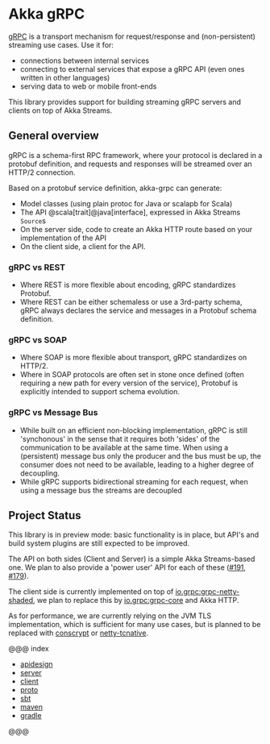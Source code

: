 # Akka gRPC

[gRPC](https://grpc.io) is a transport mechanism for request/response
and (non-persistent) streaming use cases. Use it for:

* connections between internal services
* connecting to external services that expose a gRPC API (even ones written in other languages)
* serving data to web or mobile front-ends

This library provides support for building streaming gRPC servers and clients on top
of Akka Streams.

## General overview

gRPC is a schema-first RPC framework, where your protocol is declared in a
protobuf definition, and requests and responses will be streamed over an HTTP/2
connection.

Based on a protobuf service definition, akka-grpc can generate:

* Model classes (using plain protoc for Java or scalapb for Scala)
* The API @scala[trait]@java[interface], expressed in Akka Streams `Source`s
* On the server side, code to create an Akka HTTP route based on your implementation of the API
* On the client side, a client for the API.

### gRPC vs REST

* Where REST is more flexible about encoding, gRPC standardizes Protobuf.
* Where REST can be either schemaless or use a 3rd-party schema, gRPC always declares the service and messages in a Protobuf schema definition.

### gRPC vs SOAP

* Where SOAP is more flexible about transport, gRPC standardizes on HTTP/2.
* Where in SOAP protocols are often set in stone once defined (often requiring a new path for every version of the service), Protobuf is explicitly intended to support schema evolution.

### gRPC vs Message Bus

* While built on an efficient non-blocking implementation, gRPC is still 'synchonous' in the sense that it requires both 'sides' of the communication to be available at the same time. When using a (persistent) message bus only the producer and the bus must be up, the consumer does not need to be available, leading to a higher degree of decoupling.
* While gRPC supports bidirectional streaming for each request, when using a message bus the streams are decoupled

## Project Status

This library is in preview mode: basic functionality is in place, but API's and
build system plugins are still expected to be improved.

The API on both sides (Client and Server) is a simple Akka Streams-based one.
We plan to also provide a 'power user' API for each of these ([#191](https://github.com/akka/akka-grpc/issues/191), [#179](https://github.com/akka/akka-grpc/issues/179)).

The client side is
currently implemented on top of [io.grpc:grpc-netty-shaded](https://mvnrepository.com/artifact/io.grpc/grpc-netty-shaded),
we plan to replace this by [io.grpc:grpc-core](https://mvnrepository.com/artifact/io.grpc/grpc-core) and Akka HTTP.

As for performance, we are currently relying on the JVM TLS implementation,
which is sufficient for many use cases, but is planned to be replaced with
[conscrypt](https://github.com/google/conscrypt) or [netty-tcnative](https://netty.io/wiki/forked-tomcat-native.html).

@@@ index

* [apidesign](apidesign.md)
* [server](server.md)
* [client](client.md)
* [proto](proto.md)
* [sbt](sbt.md)
* [maven](maven.md)
* [gradle](gradle.md)

@@@
